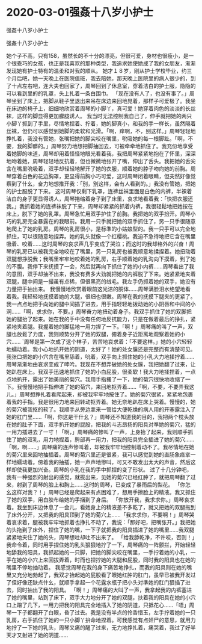 # 2020-03-01强姦十八岁小护士



强姦十八岁小护士



强姦十八岁小护士


她个子不高，只有158，虽然长的不十分的漂亮，但很可爱，身材也很瘦小，是一个很乖巧的女孩，也正是我喜欢的那种类型，我追求她使她成了我的女朋友，渐渐发现她有护士特有的温柔和对我的顺从。 她才１８岁，刚从护士学校毕业，约三个月后吧，她一天晚上在医院值班，我去陪她，那天晚上医院里的病人很少的，到了十点左右吧，连大夫也回家了，周琴回到了休息室，穿着洁白的护士服，隐隐的可以看到里的的乳罩，头上扎着一条白围巾。  「现在没有人了，也没有事了。」周琴坐到了床上，把脚从鞋子里退出来吊在床边来回地晃着，那样子可爱极了。我坐在床边的椅子上，细细地欣赏着周琴的小脚丫，真可爱！她穿着肉色的淡淡的长丝袜，这样的脚显得更加朦胧诱人。  我当时无法控制我自己了，伸手就把她的两只小脚丫抓到了手里，尽情地捏着、拧着，她的脚真小，和我的手一样长，虽然隔着丝袜，但仍可以感觉到她脚的柔软和光滑。「啊，痒啊，不，别这样。」周琴轻轻地挣扎着，我没有管她，张嘴把她的脚尖咬在嘴里，吮吸她的每一根脚趾。「啊，不要，我的脚髒的。」周琴努力地想把脚抽回去，可被牵牵地抓住了。我充份地享受着她脚的味道，周琴却用着怪怪地眼光看着我，我把周琴紧紧地抱在了怀里，深深地吻着她，周琴轻轻地反抗着，但也微微地张开了嘴，伸出了舌头。我把她的舌尖含在嘴里吮吸着，双手却轻轻地解开了她的衣服，顺着她的脖子吻向她的前胸。周琴穿着白色的花边胸罩，更显得前胸小巧可爱，这时周琴闭着眼睛，但突然好像觉察到了什幺，奋力地想推开我：「别，别这样，会有人看到的。」我没有管她，把她的护士服脱了下来。  这时周琴仅剩下乳罩，连裤丝袜里面是白色的内裤，半裸着洁白的身子更显得诱人，周琴捲缩着身子到了床里，哀求地看着我：「快把衣服还我。」我抓着她的连裤袜脱了下来，周琴却紧紧的抓着内裤，我很轻鬆地把她按在床上，脱下了她的乳罩。周琴急忙用双手护住了前胸。我把她的双手扮开。周琴小巧的乳房完全暴露在的我眼前。我用一只手就把她的双手抓住了，另一只手很随意地爬上了她的乳房。周琴的乳房很小，是标準的小姑娘型的。我一只手可以完全地抓住，可以很随意地捏弄。她的乳头就像一个红樱桃。我迫不急待地把它含在嘴里吸着、咬着……这时周琴的哀求声几乎变成了哭泣；而这时的我却格外的兴奋！周琴的乳房已以被我完全地咬在了嘴里，另一只乳房也被我顺意地揉捏着。她扭动着双腿想挣脱我；我嘴里牢牢地咬着她的乳房，右手顺着她的乳沟向下摸着，到了她的不腹。我停下来抚摸了一会，然后就再向下抓住了她的小内裤……周琴看出了我的意图，双手却抽不出来，我没有费多大劲就把她的内裤脱了下来。她紧紧地夹着双腿，腿中间是一撮虽有点稀，但很黑亮的绒毛。我左手仍抓着她的双手，她没有力量把手抽出来。  我慢慢地欣赏着眼前这光洁的胴体……周琴满脸泪水绝望地看着我。我轻轻地抚摸着她的大腿，很细也很嫩。周琴在我的抚摸下腿夹的更紧了。我一点点地把手向她的腿中间插了进去，用手指轻轻地拨动她的小阴唇和中间的小洞……「啊，求求你，不要。」周琴奋力地扭动着身子。我双手抓住了她的双脚把她的腿抬了起来。她在我的手中没有任何地反抗能力，只是在做着最后的挣扎，紧紧地夹着腿。我握着她的脚猛地一用力捏了一下。「啊！」周琴痛的叫了一声，双腿也放鬆了力度，我则顺势分开了她的双腿，俯着身子近距离地观察着她的小穴…… `周琴是第一次成了这个样子，苦苦地哀求着：「不要这样。」她的小穴轻轻地蠕动着。我小心地扒开她的阴道，太好了！她的处女膜还是完整而有清楚可见。我张口把她的小穴含在嘴里舔着，吮着，双手向上抓住她的小乳大力地揉拧着……周琴渐渐地由哀求变成了呻吟。我现在不想弄破她的处女膜，我把她翻了过来，让她趴在床上。我双手迅速地抓住了她的小白屁股，很柔软！我大力地揉捏着，一点点地扒开，露出了她美丽的菊穴。我用手指搔了一下，她的菊穴很快地收缩了一下。我慢慢地把手指伸进了她的菊穴，来回地抠弄着……「啊，不要，不要弄我这儿。」周琴想挣扎着看爬起来，却被我牢牢地按住了。她的菊穴很紧，紧紧地包裹着我的手指。我是很用力地来回转动抠弄着。她无奈地趴在床上哭着。慢慢的，她的菊穴被我抠的软了。我顺手从旁边拿来一管给大便乾燥的病人用的开塞露注入了她的肛门里……「啊，你这是干什幺？」周琴还不知道我的目的，我把两个枕头放在她的肚子下面，双手扒开她的屁股，把我的斗志昂扬的阳具对準她的菊穴，猛的一用力插进去了一寸！「啊，」周琴痛的惨叫了一声，上身抬了起来，我则顺手抓住了她的双乳，用力地捏着，胯部再一用力，把我的阳具完全插进了她的菊穴……「啊，啊……」周琴痛的连声惨叫着，却被我牢牢地控制着动不了。我尽情地在她的菊穴里来回地抽插着。周琴的菊穴里还是很紧，我可以感觉到她的直肠象痉挛一样地蠕动着。傍着我的抽插，她一声声地惨叫，可又不敢发出太大的声音，然后这样却使我更加兴奋。周琴的小乳在我的手中抓捏的变了形状。  过了十几分钟吧，我有一种强烈的射出的感觉，就拔出来，见她的菊穴已经红肿了，就把周琴翻了过来，射到了周琴的脸上和胸上……这时的周琴，已变成了暴雨后的梨花。  「你怎幺这样对我？！」周琴已经是爬起来有点困难了，想用手擦脸上的精液。我又抓住了她的双手，用白胶布给她的手捆到了身后。  「你放开我，我求求你。」周琴哀求着。我坐到床边休息了一会儿，看她身上的精液差不多乾了，就又把她的双腿拖到了床外分开，又把我的阳具顶到了她的菊穴上……「我求求你，不要啊！」周琴哭着哀求着，腿被我牢牢地抓着也挣扎不动了，我说：「那好吧，把嘴张开。」我把她的头拖到了床外，捏住了她的嘴，一下子就把我的阳具插进了她的嘴里……我双腿紧紧地夹住了她的头，周琴想吐却吐不出来了。  「给我舔乾净，不许咬，否则！」我命令着，同时用手捏住她的乳头狠狠地拧了一下，周琴痛的一阵颤拦，开始轻轻地舔我的阳具，我抓起她的一只脚，把她的脚尖咬在嘴里，一手拧着她的小乳，一手在她的小穴上来回拔弄着，时而也捏拧她的大腿和屁股，同时我的阳具也在她的嘴里不停地抽动着。  我感觉周琴在我的身下痛苦地挣扎，而我的阳具则在她的嘴里又充分地勃起了，我双才抬起她的屁股看了眼她红肿的肛门，虽早已被我开发过了但好像还缺点什幺，就顺手拿起一个花露水瓶子把小头对準她的肛门狠插了进去，同时抽出了我的阳具。  「啊！」周琴痛的大叫了一声，我拿起我的内裤塞进了她的嘴里，站到了床下，双手大力地分开了她的双腿，扶着我的阳具在她的小穴口上蹭了几下，一用力把我的阳具完全地插入了她的阴道，只抵花心……「唔」周琴一下子都翻开了白眼，昏了过去。我是没有半点的怜香惜玉，左手拧着她的一只乳房，右手抓住了她的一只小脚丫拚命地捏着。可我感觉有点奸尸的意思，就用力地拧了一下她的乳头，周琴又痛的醒了过来，无力地挣扎着，痛哭着，我过了好半天才又射进了她的阴道……


